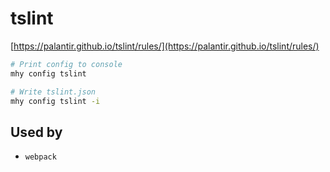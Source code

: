 # tslint

[https://palantir.github.io/tslint/rules/](https://palantir.github.io/tslint/rules/)

```bash
# Print config to console
mhy config tslint

# Write tslint.json
mhy config tslint -i
```

## Used by

* `webpack`


